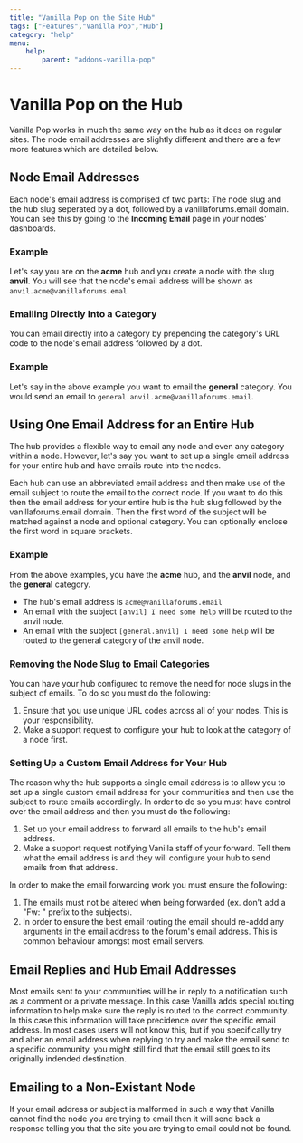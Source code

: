```yaml
---
title: "Vanilla Pop on the Site Hub"
tags: ["Features","Vanilla Pop","Hub"]
category: "help"
menu:
    help:
        parent: "addons-vanilla-pop"
---
```


# Vanilla Pop on the Hub

Vanilla Pop works in much the same way on the hub as it does on regular sites. The node email addresses are slightly different and there are a few more features which are detailed below.

## Node Email Addresses

Each node's email address is comprised of two parts: The node slug and the hub slug seperated by a dot, followed by a vanillaforums.email domain. You can see this by going to the **Incoming Email** page in your nodes' dashboards.

### Example

Let's say you are on the **acme** hub and you create a node with the slug **anvil**. You will see that the node's email address will be shown as `anvil.acme@vanillaforums.emal`.

### Emailing Directly Into a Category

You can email directly into a category by prepending the category's URL code to the node's email address followed by a dot.

### Example

Let's say in the above example you want to email the **general** category. You would send an email to `general.anvil.acme@vanillaforums.email`.

## Using One Email Address for an Entire Hub

The hub provides a flexible way to email any node and even any category within a node. However, let's say you want to set up a single email address for your entire hub and have emails route into the nodes.

Each hub can use an abbreviated email address and then make use of the email subject to route the email to the correct node. If you want to do this then the email address for your entire hub is the hub slug followed by the vanillaforums.email domain. Then the first word of the subject will be matched against a node and optional category. You can optionally enclose the first word in square brackets.

### Example

From the above examples, you have the **acme** hub, and the **anvil** node, and the **general** category.

* The hub's email address is `acme@vanillaforums.email`
* An email with the subject `[anvil] I need some help` will be routed to the anvil node.
* An email with the subject `[general.anvil] I need some help` will be routed to the general category of the anvil node.

### Removing the Node Slug to Email Categories

You can have your hub configured to remove the need for node slugs in the subject of emails. To do so you must do the following:

1. Ensure that you use unique URL codes across all of your nodes. This is your responsibility.
2. Make a support request to configure your hub to look at the category of a node first.

### Setting Up a Custom Email Address for Your Hub

The reason why the hub supports a single email address is to allow you to set up a single custom email address for your communities and then use the subject to route emails accordingly. In order to do so you must have control over the email address and then you must do the following:

1. Set up your email address to forward all emails to the hub's email address. 
2. Make a support request notifying Vanilla staff of your forward. Tell them what the email address is and they will configure your hub to send emails from that address.

In order to make the email forwarding work you must ensure the following:

1. The emails must not be altered when being forwarded (ex. don't add a "Fw: " prefix to the subjects).
2. In order to ensure the best email routing the email should re-addd any arguments in the email address to the forum's email address. This is common behaviour amongst most email servers.

## Email Replies and Hub Email Addresses

Most emails sent to your communities will be in reply to a notification such as a comment or a private message. In this case Vanilla adds special routing information to help make sure the reply is routed to the correct community. In this case this information will take precidence over the specific email address. In most cases users will not know this, but if you specifically try and alter an email address when replying to try and make the email send to a specific community, you might still find that the email still goes to its originally indended destination.

## Emailing to a Non-Existant Node

If your email address or subject is malformed in such a way that Vanilla cannot find the node you are trying to email then it will send back a response telling you that the site you are trying to email could not be found.
